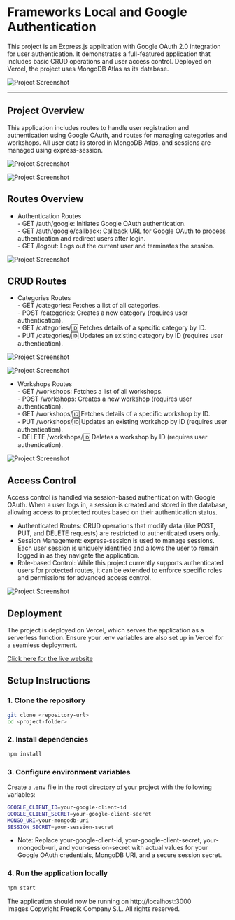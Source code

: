 # Frameworks Local and Google Authentication

This project is an Express.js application with Google OAuth 2.0 integration for user authentication. It demonstrates a full-featured application that includes basic CRUD operations and user access control. Deployed on Vercel, the project uses MongoDB Atlas as its database.

![Project Screenshot](public/images/Screenshot01.jpg)  

---
## Project Overview
This application includes routes to handle user registration and authentication using Google OAuth, and routes for managing categories and workshops. All user data is stored in MongoDB Atlas, and sessions are managed using express-session.  

![Project Screenshot](public/images/Screenshot02.jpg)  

![Project Screenshot](public/images/Screenshot08.jpg)


## Routes Overview
- Authentication Routes  
        - GET /auth/google: Initiates Google OAuth authentication.  
        - GET /auth/google/callback: Callback URL for Google OAuth to process authentication and redirect users after login.  
        - GET /logout: Logs out the current user and terminates the session.

![Project Screenshot](public/images/Screenshot03.jpg)  

## CRUD Routes  
- Categories Routes  
        - GET /categories: Fetches a list of all categories.  
        - POST /categories: Creates a new category (requires user authentication).  
        - GET /categories/:id: Fetches details of a specific category by ID.  
        - PUT /categories/:id: Updates an existing category by ID (requires user authentication).  

![Project Screenshot](public/images/Screenshot04.jpg)  

![Project Screenshot](public/images/Screenshot05.jpg)


- Workshops Routes  
        - GET /workshops: Fetches a list of all workshops.  
        - POST /workshops: Creates a new workshop (requires user authentication).  
        - GET /workshops/:id: Fetches details of a specific workshop by ID.  
        - PUT /workshops/:id: Updates an existing workshop by ID (requires user authentication).  
        - DELETE /workshops/:id: Deletes a workshop by ID (requires user authentication).    


![Project Screenshot](public/images/Screenshot06.jpg) 

## Access Control
Access control is handled via session-based authentication with Google OAuth. When a user logs in, a session is created and stored in the database, allowing access to protected routes based on their authentication status.

- Authenticated Routes: CRUD operations that modify data (like POST, PUT, and DELETE requests) are restricted to authenticated users only.  
- Session Management: express-session is used to manage sessions. Each user session is uniquely identified and allows the user to remain logged in as they navigate the application.  
- Role-based Control: While this project currently supports authenticated users for protected routes, it can be extended to enforce specific roles and permissions for advanced access control.    

![Project Screenshot](public/images/Screenshot07.jpg) 

## Deployment
The project is deployed on Vercel, which serves the application as a serverless function. Ensure your .env variables are also set up in Vercel for a seamless deployment.

[Click here for the live website](https://frameworks-local-authentication.vercel.app/)


## Setup Instructions

### 1. Clone the repository
```bash
git clone <repository-url>
cd <project-folder>
```

### 2. Install dependencies
```bash
npm install
```

### 3. Configure environment variables
Create a .env file in the root directory of your project with the following variables:

```bash
GOOGLE_CLIENT_ID=your-google-client-id
GOOGLE_CLIENT_SECRET=your-google-client-secret
MONGO_URI=your-mongodb-uri
SESSION_SECRET=your-session-secret
```

- Note: Replace your-google-client-id, your-google-client-secret, your-mongodb-uri, and your-session-secret with actual values for your Google OAuth credentials, MongoDB URI, and a secure session secret.

### 4. Run the application locally
```bash
npm start
```

The application should now be running on http://localhost:3000  
Images Copyright Freepik Company S.L. All rights reserved.
